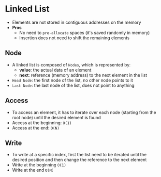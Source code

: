 # Linked List

- Elements are not stored in contiguous addresses on the memory
- **Pros**
  - No need to `pre-allocate` spaces (it's saved randomly in memory)
  - Insertion does not need to shift the remaining elements

## Node

- A linked list is composed of `Nodes`, which is represented by:
  - **value**: the actual data of an element
  - **next**: reference (memory address) to the next element in the list
- `Head Node`: the first node of the list, no other node points to it
- `Last Node`: the last node of the list, does not point to anything

## Access

- To access an element, it has to iterate over each node (starting from the root node) until the desired element is found
- Access at the beginning: `O(1)`
- Access at the end: `O(N)`

## Write

- To write at a specific index, first the list need to be iterated until the desired position and then change the reference to the next element
- Write at the beginning `O(1)`
- Write at the end `O(N)`
